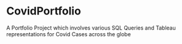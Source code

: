 # CovidPortfolio
A Portfolio Project which involves various SQL Queries and Tableau representations for Covid Cases across the globe
